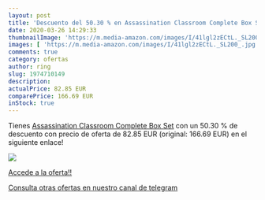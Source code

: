```yaml
---
layout: post
title: 'Descuento del 50.30 % en Assassination Classroom Complete Box Set'
date: 2020-03-26 14:29:33
thumbnailImage: 'https://m.media-amazon.com/images/I/41lgl2zECtL._SL200_.jpg'
images: [ 'https://m.media-amazon.com/images/I/41lgl2zECtL._SL200_.jpg' ]
comments: true
category: ofertas
author: ring
slug: 1974710149
description:
actualPrice: 82.85 EUR
comparePrice: 166.69 EUR
inStock: true
---
```


Tienes [Assassination Classroom Complete Box Set](https://www.amazon.es/dp/1974710149/?tag=redken-21) con un 50.30 % de descuento con precio de oferta de 82.85 EUR (original: 166.69 EUR) en el siguiente enlace!

[![](https://m.media-amazon.com/images/I/41lgl2zECtL._SL200_.jpg)](https://www.amazon.es/dp/1974710149/?tag=redken-21)

[Accede a la oferta!!](https://www.amazon.es/dp/1974710149/?tag=redken-21)

[Consulta otras ofertas en nuestro canal de telegram](https://t.me/s/ofertas25)
